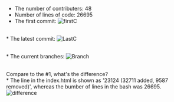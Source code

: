 * The number of contributers: 48
* Number of lines of code: 26695
* The first commit: 
![firstC](https://user-images.githubusercontent.com/32678121/59114302-e2dd0e80-8914-11e9-916f-04003bc44dbc.jpg)

<br>* The latest commit: 
![LastC](https://user-images.githubusercontent.com/32678121/59114303-e2dd0e80-8914-11e9-9e19-0a3c40903251.jpg)

<br>* The current branches: 
![Branch](https://user-images.githubusercontent.com/32678121/59114667-abbb2d00-8915-11e9-968d-bfeb62f8d8ae.jpg)

<br>Compare to the #1, what's the difference?
<br>* The line in the index.html is shown as '23124 (32711 added, 9587 removed)', whereas the bumber of lines in the bash was 26695.
![difference](https://user-images.githubusercontent.com/32678121/59117379-8e895d00-891b-11e9-899e-0f4acc3d4916.jpg)

